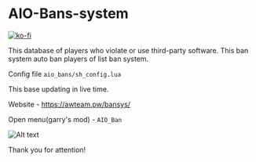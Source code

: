 # AIO-Bans-system

[![ko-fi](https://www.ko-fi.com/img/githubbutton_sm.svg)](https://ko-fi.com/B0B4188C3)

This database of players who violate or use third-party software.
This ban system auto ban players of list ban system.

Config file `aio_bans/sh_config.lua`


This base updating in live time.

Website - https://awteam.pw/bansys/

Open menu(garry's mod) - `AIO_Ban`

![Alt text](https://i.imgur.com/sIxGCep.png?raw=true "Title")

Thank you for attention!
